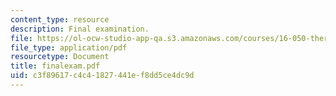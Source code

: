 ```yaml
---
content_type: resource
description: Final examination.
file: https://ol-ocw-studio-app-qa.s3.amazonaws.com/courses/16-050-thermal-energy-fall-2002/c3f89617c4c41827441ef8dd5ce4dc9d_finalexam.pdf
file_type: application/pdf
resourcetype: Document
title: finalexam.pdf
uid: c3f89617-c4c4-1827-441e-f8dd5ce4dc9d
---
```


